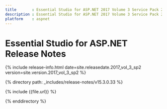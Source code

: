 ```yaml
---
title       : Essential Studio for ASP.NET 2017 Volume 3 Service Pack 2 Release Notes
description : Essential Studio for ASP.NET 2017 Volume 3 Service Pack 2 Release Notes
platform    : aspnet
---
```


# Essential Studio for ASP.NET Release Notes

{% include release-info.html date=site.releasedate.2017_vol_3_sp2 version=site.version.2017_vol_3_sp2 %} 

{% directory path: _includes/release-notes/v15.3.0.33  %}

{% include {{file.url}} %}

{% enddirectory %}